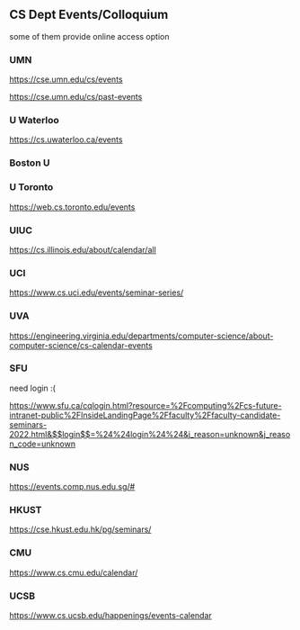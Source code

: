 ## CS Dept Events/Colloquium

some of them provide online access option

### UMN


https://cse.umn.edu/cs/events

https://cse.umn.edu/cs/past-events


### U Waterloo

https://cs.uwaterloo.ca/events

### Boston U


### U Toronto

https://web.cs.toronto.edu/events


### UIUC

https://cs.illinois.edu/about/calendar/all

### UCI

https://www.cs.uci.edu/events/seminar-series/


### UVA

https://engineering.virginia.edu/departments/computer-science/about-computer-science/cs-calendar-events


### SFU

need login :(

https://www.sfu.ca/cqlogin.html?resource=%2Fcomputing%2Fcs-future-intranet-public%2FInsideLandingPage%2Ffaculty%2Ffaculty-candidate-seminars-2022.html&$$login$$=%24%24login%24%24&j_reason=unknown&j_reason_code=unknown



### NUS

https://events.comp.nus.edu.sg/#


### HKUST

https://cse.hkust.edu.hk/pg/seminars/


### CMU

https://www.cs.cmu.edu/calendar/

### UCSB

https://www.cs.ucsb.edu/happenings/events-calendar

